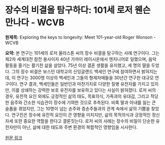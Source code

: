 # 장수의 비결을 탐구하다: 101세 로저 웬슨 만나다 - WCVB

**원제목:** Exploring the keys to longevity: Meet 101-year-old Roger Wonson - WCVB

**요약:** 본 연구는 101세의 로저 울라스톤 씨의 장수 비결을 탐구하는 사례 연구이다.  그는 제2차 세계대전 참전 용사이자 40년 가까이 레이시온에서 엔지니어로 일했으며, 음악 활동을 즐기는 활기찬 삶을 살았다.  75년 이상 결혼 생활을 유지했고, 세 명의 딸을 두었다. 그의 장수 비결은 보스턴 대학교의 신잉글랜드 백세인 연구에 참여하면서 밝혀지는데, 이 연구는 3000명 이상의 백세인과 그들의 형제자매들을 30년간 연구한 대규모 연구이다.  연구 결과, 백세인들은 일반인과 마찬가지로 다양한 질병 유전자를 가지고 있지만, 이를 상쇄하는 강력한 보호 유전자를 보유하고 있다는 사실이 밝혀졌다.  로저 씨의 경우, 유전적 요인 외에도 긍정적인 삶의 태도, 목표의식, 가족과의 유대감, 그리고 적당한 음주와 간소한 식습관이 장수에 기여한 것으로 추측된다.  비록 딸과 아내를 잃는 큰 슬픔을 겪었지만, 그는 10명이 넘는 손주와 증손주들과의 관계 속에서 삶의 기쁨을 찾았다. 연구진은 장수에 유전적 요인이 큰 영향을 미치지만, 삶의 목적의식과 긍정적인 정신자세 또한 중요한 역할을 한다고 결론짓는다.  로저 씨의 사례는 장수의 비밀이 단순한 유전자만이 아닌, 삶에 대한 태도와 주변 환경의 복합적인 영향임을 시사한다.

[원문 링크](https://www.wcvb.com/article/exploring-the-keys-to-longevity-meet-101-year-old-roger-wonson/65478985)
